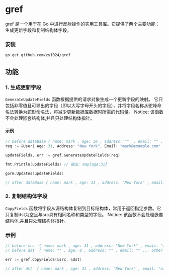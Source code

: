 # gref
gref 是一个用于在 Go 中进行反射操作的实用工具库。它提供了两个主要功能：生成更新字段和复制结构体字段。

### 安装
```
go get github.com/zy1024/gref
```

## 功能

### 1. 生成更新字段
`GenerateUpdateFields` 函数根据提供的请求对象生成一个更新字段的映射。
它只包括非零值且可导出的字段（即以大写字母开头的字段），并将字段名称从驼峰命名法转换为蛇形命名法，将减少更新数据库数据时所需的代码量。
Notice: 该函数不会处理嵌套结构体,并且只处理结构体指针。
#### 示例
```go
// before dataBase { name: mark , age: 30 , address: ""  , email: "" , password: "1234567890" }
req := &User{ Age: 31, Address: "New York", Email: "mark@example.com" , password: "" }

updateFields, err := gref.GenerateUpdateFields(req)

fmt.Println(updateFields) // 输出: map[age:31]

gorm.Updates(updateFields)

// after dataBase { name: mark , age: 31 , address: "New York" , email: "alice@example.com" , password: "1234567890" }
```

### 2. 复制结构体字段
`CopyFields` 函数将字段从源结构体复制到目标结构体，常用于返回指定参数。它只复制dst为空且与src具有相同名称和类型的字段。
Notice: 该函数不会处理嵌套结构体,并且只处理结构体指针。

### 示例
```go
// before src  { name: mark , age: 31 , address: "New York" , email: "alice@example.com" , password: "1234567890"...other fields }
// before dst  { name: "" , age: 0 , address: "" , email: "" ... other fields }

err := gref.CopyFields(&src, &dst)

// after dst  { name: mark , age: 31 , address: "New York" , email: "alice@example.com" ... other fields }
```